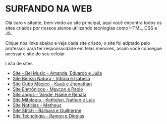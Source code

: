 <h1>SURFANDO NA WEB</h1>
    
Olá caro visitante, bem vindo ao site principal, aqui você encontra todos os sites criados por nossos alunos utilizando tecnlogias como HTML, CSS e JS. 

Clique nos links abaixo e veja cada site criado, o site foi adptado pelo professor para ter responsividade em telas menores, assim você consegue acessar o site do seu celular

Lista de sites

<ul>
<li><a href="Site - Bel Music - Amanda, Eduardo e Julia\index.html">Site - Bel Music - Amanda, Eduardo e Julia</a></li>
<li><a href="Site Beleza Natura - Vitória e Isabella\index.html">Site Beleza Natura - Vitória e Isabella</a></li>
<li><a href="Site Cubo Mágico - Kauã e Jhonathan\index.html">Site Cubo Mágico - Kauã e Jhonathan</a></li>
<li><a href="Site Eletrônicos - Maycon e Pablo\index.html">Site Eletrônicos - Maycon e Pablo</a></li>
<li><a href="Site Jogos - Vande, Haine e Renata\index.html">Site Jogos - Vande, Haine e Renata</a></li>
<li><a href="Site Mitologia - Kethelen, Nathan e Luis\index.html">Site Mitologia - Kethelen, Nathan e Luis</a></li>
<li><a href="Site Notícias - Matheus\index.html">Site Notícias - Matheus</a></li>
<li><a href="Site Stitch - Bárbara e Guilherme\index.html">Site Stitch - Bárbara e Guilherme</a></li>
<li><a href="Site Tecnologia - Ramon e Dioglas\index.html">Site Tecnologia - Ramon e Dioglas</a></li>
</ul>

